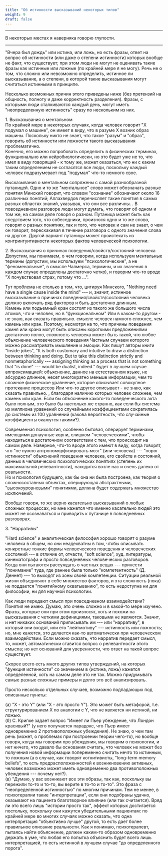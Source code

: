 ```yaml
---
title: "Об истинности высказываний некоторых типов"
weight: 9
draft: false
---
```


---

В некоторых местах я наверняка говорю глупости. 

---

"Вчера был дождь" или истина, или ложь, но есть фразы, ответ на вопрос об истинности (или даже о степени истинности) которых вообще не факт, что существует; при этом люди не могут не оценивать такие фразы как истинные или ложные (по крайней мере я не могу). Речь не о том, что сложно или невозможно определить, истинное ли высказывание, а о степени, в которой такие высказывания могут считаться истинными в принципе. 

Несколько возможных причин этого приведены ниже (без претензий на общность, полноту и даже корректность разделения). Фразы, с которыми люди сталкиваются каждый день, могут иметь "неопределенную истинность" сразу по нескольким из них. 

1\. Высказывания о ментальном
<br style="line-height:0.5em;">
По крайней мере в некоторых случаях, когда человек говорит "Х подумал о машине", он имеет в виду, что в разуме Х возник образ машины. Поскольку никто не знает, что такое "разум" и "образ", говорить об истинности или ложности такого высказывания проблематично. 
<br style="line-height:0.5em;">
Конечно, его можно попробовать определить в физических терминах, функционально или нейробиологически, но это будет уже не то, что имел в виду говорящий - к тому же, может оказаться, что ни с каким таким определением не согласятся все люди, поскольку каждый человек подразумевает под "подумал" что-то немного свое. 

Высказывания о ментальном сопряжены с самой разнообразной путаницей. Одно и то же "ментальное" слово может обозначать 
<span class="tooltip">
разные понятия
  <span class="tooltiptext">
Минский говорит, что словом "сознание" обозначают около 16 различных понятий; Аллахвердов перечисляет такие понятия в самых разных областях знаний, указывая, что они все различны. 
  </span>
</span>. В повседневном разговоре люди могут думать, что говорят об одном и том же, на самом деле говоря о разном. Путаница может быть как следствием того, что собеседники, произнося одно и то же слово, говорят о разных понятиях, так и того, что человек и сам не знает, о чем он говорит, перескакивая в течение разговора с одного значения слова на другое. Другой вариант путаницы может проистекать из контринтуитивности некоторых фактов человеческой психологии.

2\. Высказывания о причинах поведения/свойств/состояний человека
<br style="line-height:0.5em;">
Допустим, мы понимаем, о чем говорим, когда используем ментальные термины (допустим, мы используем "психологические", а не "феноменальные", в смысле Чалмерса, термины, и их значения в каждом случае определены достаточно четко), и говорим что-то вроде "Х почувствовал страх, потому что ...". 

Тут проблема не столько в том, что, цитируя Минского, "Nothing need have a single cause inside the mind" --- и, значит, истинное высказывание о причинах поведения/свойств/состояний человека должно включать ряд факторов и быть достаточно длинным.
<br style="line-height:0.5em;">
Камень или подъемный кран состоят из такого же большого числа атомов, что и человек, но в <span class="tooltip">
"функциональном"<span class="tooltiptext">
Или в каком-то другом - не знаю, как сказать правильно.
  </span>
</span> смысле человек намного сложнее, чем камень или кран. Поэтому, несмотря на то, что причины поведения камня или крана могут быть описаны короткими предложениями достаточно полно, сложность человека может быть такой, что любое объяснение <span class="tooltip">
человеческого поведения
  <span class="tooltiptext">
Частным случаем которого можно рассматривать мышление и эмоции. Как пишут авторы книги "Inside jokes", "It is both customary and intuitive to draw a distinction between thinking and doing. But to take this distinction strictly and nonmetaphorically --- assigning thinking as a process that is not something that "is done" --- would be dualist, indeed."
  </span>
</span> будет в лучшем случае аппроксимацией: объяснение, данное на естественном языке, не абсурдно длинное, несет многократно меньше информации, чем то сложное физическое уравнение, которое описывает <span class="tooltip">
совокупное протекание процессов
  <span class="tooltiptext">
Или что-то другое описывает - не знаю, как сказать правильно.
  </span>
</span>, благодаря наличию которых человек сложнее, чем камень или кран. Если бы объяснение какого-то поведенческого акта было полным, это было бы настолько же странно, как если бы система из миллиона уравнений со случайными коэффициентами сократилась до системы из 100 уравнений (какова вероятность, что случайные коэффициенты окажутся такими?). 

Современная психология, особенно бытовая, оперирует терминами, имеющими донаучные корни, слишком "человеческими", чтобы находиться в достаточном соответствии с тем, что происходит на самом деле. Наверное, что-то вроде этого имеют в виду, когда говорят, что "не нужно антропоморфизировать мозг" (или человека) --- "порог истинности" объяснений поведения человека, его свойств и состояний, данных в человеческих психологических понятиях (степень их максимальной релевантности), находится возле нас и очень далеко от реальности. 
<br style="line-height:0.5em;">
Но и психология будущего, как бы она ни была построена, как теория о сложносоставных объектах, оперирующая абстрактными, "высокоуровневыми" понятиями, должна будет содержать множество исключений. 

Вообще говоря, то же верно касательно высказываний о любых сложных процессах, но мне кажется что именно касательно людей это может не осознаваться и приводить к путанице в повседневных разговорах. 

3\. "Нарративы"

"Hard science" и аналитическая философия хорошо говорят о разуме человека в общем, но они неадекватны в том, чтобы описывать конкретные тонкие формы человеческого поведения и человеческих состояний --- в отличие от, отчасти, "soft science", худ. литературы, кинематографа и просто повседневных человеческих разговоров. Когда они пытаются рассуждать о частных вещах --- принести "понимание" туда, где раннее была только "компетентность" (Д. Деннет) --- то выходят из зоны своей компетенции. Ситуации реальной жизни объединяют в себе множество факторов, и эта сложность (пока) не поддается "понятийному охватыванию", то есть недоступна ни для философии, ни для научной психологии. 

Как люди передают смысл при повседневном взаимодействии? Понятия не имею. Думаю, это очень сложно и в какой-то мере изучено. Фразы, которые они при этом произносят, хоть и похожи на высказывания с четкими дефинициями, таковыми не являются. Значит, и нет никаких оснований приписывать им --- или "нарративу", в который они входят, или его "лейтмотиву" --- истинность или ложность; но, мне кажется, это делается как-то автоматически при человеческом взаимодействии. Если можно сказать, что нарратив передает смысл, то, может, автоматически ставится вопрос о релевантности этого смысла; но нет оснований для уверенности, что ответ на такой вопрос существует. 


Скорее всего есть много других типов утверждений, на которых "функция истинности" со значением в {истина, ложь} кажется определенной, хоть на самом деле это не так. Можно придумывать самые разные сложные примеры и долго это всё анализировать. 

Просто несколько отдельных случаев, возможно подпадающих под описанные пункты: 

(а) "Х - это Y" (или "Х - это просто Y"). Это может быть метафорой, т.е. структурированием X по аналогии с Y, что не является ни истиной, ни ложью. 
<br style="line-height:0.5em;">
(б) С. Крипке задает вопрос "Имеет ли Пьер убеждение, что Лондон красивый?" (у него получается парадокс, что Пьер имеет одновременно 2 противоположных убеждения). Не знаю, о чем там речь (может, о проблемах при построении теории чего-то), но вообще говоря, когда мы говорим про убеждения, мы говорим о психологии, и нет ничего, что давало бы основания считать, что человек не может без получения новой информации попеременно считать нечто то истинным, то ложным (а в случае, как говорят когнитивисты, "long-term memory beliefs", то есть предрасположенностей к возникновению активных, человек возможно может иметь одновременно два противоположных убеждения --- почему нет?). 
<br style="line-height:0.5em;">
(в) "Думаю, у вас возникают все эти образы, так как, поскольку вы пережили то-то и то-то, вы верите в то-то и то-то". Это фраза с "неопределенной истинностью" по многим причинам. Тем не менее, в психотерапии такие "интерпретации", если они подобраны удачно, оказывают на пациента благотворное влияние (или так считается). Вряд ли это всего лишь "истории просто так", эффект которых достигается постольку, поскольку они кажутся убедительными пациентам: по крайней мере во многих случаях можно сказать, что одна интерпретация "объективно лучше" другой, то есть дает более правильное описание реальности. Как я понимаю, психотерапевт, пытаясь найти объяснение, должен каким-то образом одновременно держать в уме, что любая его попытка объяснить будет всего лишь интерпретацией, то есть истинной в лучшем случае "до определенного порога". 